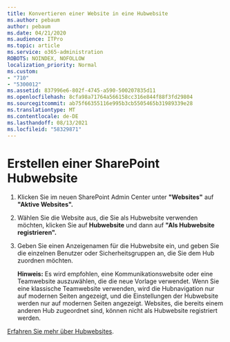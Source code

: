 ```yaml
---
title: Konvertieren einer Website in eine Hubwebsite
ms.author: pebaum
author: pebaum
ms.date: 04/21/2020
ms.audience: ITPro
ms.topic: article
ms.service: o365-administration
ROBOTS: NOINDEX, NOFOLLOW
localization_priority: Normal
ms.custom:
- "710"
- "5300012"
ms.assetid: 837996e6-802f-4745-a590-500207835d11
ms.openlocfilehash: 8cfa98a71764a566158cc316e844f88f3fd29804
ms.sourcegitcommit: ab75f66355116e995b3cb5505465b31989339e28
ms.translationtype: MT
ms.contentlocale: de-DE
ms.lasthandoff: 08/13/2021
ms.locfileid: "58329871"
---
```

# <a name="create-a-sharepoint-hub-site"></a>Erstellen einer SharePoint Hubwebsite

1. Klicken Sie im neuen SharePoint Admin Center unter **"Websites"** auf **"Aktive Websites".**

2. Wählen Sie die Website aus, die Sie als Hubwebsite verwenden möchten, klicken Sie auf **Hubwebsite** und dann auf **"Als Hubwebsite registrieren".**

3. Geben Sie einen Anzeigenamen für die Hubwebsite ein, und geben Sie die einzelnen Benutzer oder Sicherheitsgruppen an, die Sie dem Hub zuordnen möchten.

    **Hinweis:** Es wird empfohlen, eine Kommunikationswebsite oder eine Teamwebsite auszuwählen, die die neue Vorlage verwendet. Wenn Sie eine klassische Teamwebsite verwenden, wird die Hubnavigation nur auf modernen Seiten angezeigt, und die Einstellungen der Hubwebsite werden nur auf modernen Seiten angezeigt. Websites, die bereits einem anderen Hub zugeordnet sind, können nicht als Hubwebsite registriert werden.
  
[Erfahren Sie mehr über Hubwebsites](https://go.microsoft.com/fwlink/?linkid=869149).
  